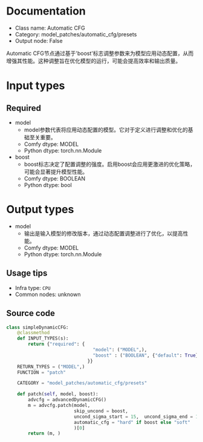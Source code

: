 
# Documentation
- Class name: Automatic CFG
- Category: model_patches/automatic_cfg/presets
- Output node: False

Automatic CFG节点通过基于'boost'标志调整参数来为模型应用动态配置，从而增强其性能。这种调整旨在优化模型的运行，可能会提高效率和输出质量。

# Input types
## Required
- model
    - model参数代表将应用动态配置的模型。它对于定义进行调整和优化的基础至关重要。
    - Comfy dtype: MODEL
    - Python dtype: torch.nn.Module
- boost
    - boost标志决定了配置调整的强度。启用boost会应用更激进的优化策略，可能会显著提升模型性能。
    - Comfy dtype: BOOLEAN
    - Python dtype: bool

# Output types
- model
    - 输出是输入模型的修改版本，通过动态配置调整进行了优化，以提高性能。
    - Comfy dtype: MODEL
    - Python dtype: torch.nn.Module


## Usage tips
- Infra type: `CPU`
- Common nodes: unknown


## Source code
```python
class simpleDynamicCFG:
    @classmethod
    def INPUT_TYPES(s):
        return {"required": {
                                "model": ("MODEL",),
                                "boost" : ("BOOLEAN", {"default": True}),
                              }}
    RETURN_TYPES = ("MODEL",)
    FUNCTION = "patch"

    CATEGORY = "model_patches/automatic_cfg/presets"

    def patch(self, model, boost):
        advcfg = advancedDynamicCFG()
        m = advcfg.patch(model,
                         skip_uncond = boost,
                         uncond_sigma_start = 15,  uncond_sigma_end = 1,
                         automatic_cfg = "hard" if boost else "soft"
                         )[0]
        return (m, )

```
